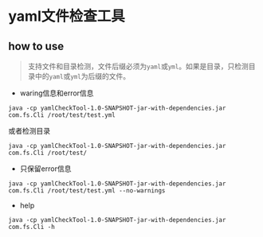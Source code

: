 # yaml文件检查工具

## how to use

> 支持文件和目录检测，文件后缀必须为`yaml`或`yml`。如果是目录，只检测目录中的`yaml`或`yml`为后缀的文件。

- waring信息和error信息
```shell
java -cp yamlCheckTool-1.0-SNAPSHOT-jar-with-dependencies.jar com.fs.Cli /root/test/test.yml
``` 
或者检测目录
```shell
java -cp yamlCheckTool-1.0-SNAPSHOT-jar-with-dependencies.jar com.fs.Cli /root/test/
``` 
- 只保留error信息
```shell
java -cp yamlCheckTool-1.0-SNAPSHOT-jar-with-dependencies.jar com.fs.Cli /root/test/test.yml --no-warnings
```
- help
```shell
java -cp yamlCheckTool-1.0-SNAPSHOT-jar-with-dependencies.jar com.fs.Cli -h
```